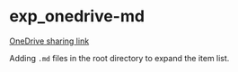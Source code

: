 # exp_onedrive-md

[OneDrive sharing link](https://1drv.ms/f/s!Akwk_rooMFtbgRZsFanDS-fleX-m?e=1jz0gf)

Adding `.md` files in the root directory to expand the item list. 
